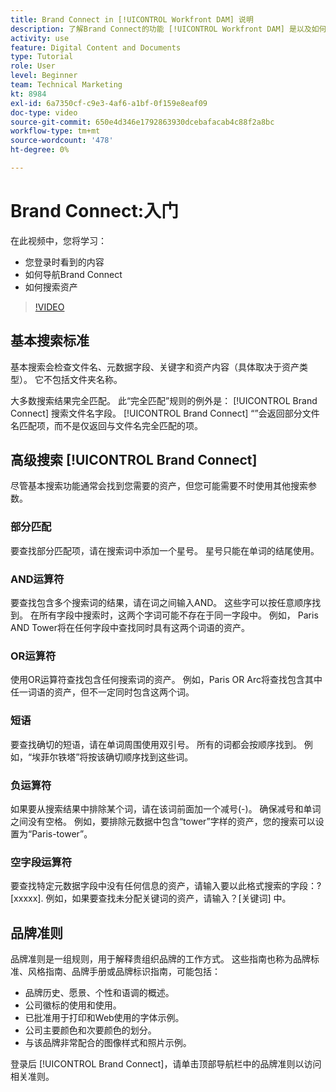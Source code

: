 ```yaml
---
title: Brand Connect in [!UICONTROL Workfront DAM] 说明
description: 了解Brand Connect的功能 [!UICONTROL Workfront DAM] 是以及如何导航。
activity: use
feature: Digital Content and Documents
type: Tutorial
role: User
level: Beginner
team: Technical Marketing
kt: 8984
exl-id: 6a7350cf-c9e3-4af6-a1bf-0f159e8eaf09
doc-type: video
source-git-commit: 650e4d346e1792863930dcebafacab4c88f2a8bc
workflow-type: tm+mt
source-wordcount: '478'
ht-degree: 0%

---
```


# Brand Connect:入门

在此视频中，您将学习：

* 您登录时看到的内容
* 如何导航Brand Connect
* 如何搜索资产

>[!VIDEO](https://video.tv.adobe.com/v/335246/?quality=12&learn=on)

## 基本搜索标准

基本搜索会检查文件名、元数据字段、关键字和资产内容（具体取决于资产类型）。 它不包括文件夹名称。

大多数搜索结果完全匹配。 此“完全匹配”规则的例外是： [!UICONTROL Brand Connect] 搜索文件名字段。 [!UICONTROL Brand Connect] “”会返回部分文件名匹配项，而不是仅返回与文件名完全匹配的项。

## 高级搜索 [!UICONTROL Brand Connect]

尽管基本搜索功能通常会找到您需要的资产，但您可能需要不时使用其他搜索参数。

### 部分匹配

要查找部分匹配项，请在搜索词中添加一个星号。 星号只能在单词的结尾使用。

### AND运算符

要查找包含多个搜索词的结果，请在词之间输入AND。 这些字可以按任意顺序找到。 在所有字段中搜索时，这两个字词可能不存在于同一字段中。 例如， Paris AND Tower将在任何字段中查找同时具有这两个词语的资产。

### OR运算符

使用OR运算符查找包含任何搜索词的资产。 例如，Paris OR Arc将查找包含其中任一词语的资产，但不一定同时包含这两个词。

### 短语

要查找确切的短语，请在单词周围使用双引号。 所有的词都会按顺序找到。 例如，“埃菲尔铁塔”将按该确切顺序找到这些词。

### 负运算符

如果要从搜索结果中排除某个词，请在该词前面加一个减号(-)。 确保减号和单词之间没有空格。 例如，要排除元数据中包含“tower”字样的资产，您的搜索可以设置为“Paris-tower”。

### 空字段运算符

要查找特定元数据字段中没有任何信息的资产，请输入要以此格式搜索的字段：?[xxxxx]. 例如，如果要查找未分配关键词的资产，请输入？[关键词] 中。

## 品牌准则

品牌准则是一组规则，用于解释贵组织品牌的工作方式。 这些指南也称为品牌标准、风格指南、品牌手册或品牌标识指南，可能包括：

* 品牌历史、愿景、个性和语调的概述。
* 公司徽标的使用和使用。
* 已批准用于打印和Web使用的字体示例。
* 公司主要颜色和次要颜色的划分。
* 与该品牌非常配合的图像样式和照片示例。

登录后 [!UICONTROL Brand Connect]，请单击顶部导航栏中的品牌准则以访问相关准则。
